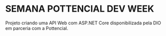 # SEMANA POTTENCIAL DEV WEEK

Projeto criando uma API Web com ASP.NET Core disponibilizada pela DIO em parceria com a Pottencial.
